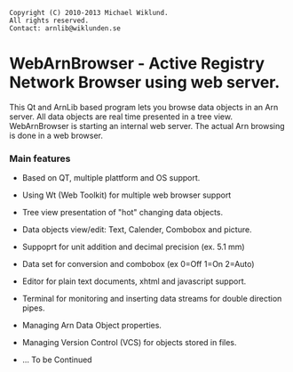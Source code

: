     Copyright (C) 2010-2013 Michael Wiklund.
    All rights reserved.
    Contact: arnlib@wiklunden.se

# WebArnBrowser - Active Registry Network Browser using web server.

This Qt and ArnLib based program lets you browse data objects in an Arn server. 
All data objects are real time presented in a tree view.
WebArnBrowser is starting an internal web server. The actual Arn browsing is done in a web browser.

### Main features

* Based on QT, multiple plattform and OS support.

* Using Wt (Web Toolkit) for multiple web browser support

* Tree view presentation of "hot" changing data objects.

* Data objects view/edit: Text, Calender, Combobox and picture.

* Suppoprt for unit addition and decimal precision (ex. 5.1 mm)

* Data set for conversion and combobox (ex 0=Off 1=On 2=Auto)

* Editor for plain text documents, xhtml and javascript support.

* Terminal for monitoring and inserting data streams for double direction pipes.

* Managing Arn Data Object properties.

* Managing Version Control (VCS) for objects stored in files.

* ...
  To be Continued
